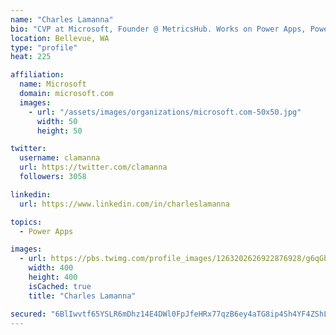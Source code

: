```yaml
---
name: "Charles Lamanna"
bio: "CVP at Microsoft, Founder @ MetricsHub. Works on Power Apps, Power Automate, Power Virtual Agent, Common Data Service and Dynamics 365."
location: Bellevue, WA
type: "profile"
heat: 225

affiliation:
  name: Microsoft
  domain: microsoft.com
  images:
    - url: "/assets/images/organizations/microsoft.com-50x50.jpg"
      width: 50
      height: 50

twitter:
  username: clamanna
  url: https://twitter.com/clamanna
  followers: 3058

linkedin:
  url: https://www.linkedin.com/in/charleslamanna

topics:
  - Power Apps

images:
  - url: https://pbs.twimg.com/profile_images/1263202626922876928/g6qGbHZ-_400x400.jpg
    width: 400
    height: 400
    isCached: true
    title: "Charles Lamanna"

secured: "6BlIwvtf65YSLR6mDhz14E4DWl0FpJfeHRx77qzB6ey4aTG8ip4Sh4YF4ZShLHDc5iJogbmMR8QvYnWqWdBX/rlju14ExqlkbofVKS4YVBL8KLuwS+2LuAbCK9KYtWgB4yzljjamPPbMxGk3fAW6GkcSrWtj5l/yG+vguOGvHA1NlX5Jd3elpf1aGDfJT0u35WD5+x+CpFFs9z8rUgM37Gx3+HoMcGjQf9Fs935bzwvN8JexWGWywe+IUQ5+zpprJL/12jckwzxnci6vee3HO/Rk6ftzptm6yq1CTT1xCTmYx11uMP8tWLcGiYMFVMWw0zoaZCaAYPo3562EwaZ3in4cbLwnXUE5IzjTxHbf0GjuWvYk+++5+yTwUVb0Sm5jX8Zg26S8KfTPpnEtDNPt2UT6FIYPQQk+udelmX01dzw=;WRpxsl8+merjoORXsASrgw=="
---
```


